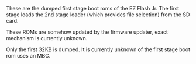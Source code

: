 These are the dumped first stage boot roms of the EZ Flash Jr.
The first stage loads the 2nd stage loader (which provides file selection) from the SD card.

These ROMs are somehow updated by the firmware updater, exact mechanism is currently unknown.

Only the first 32KB is dumped. It is currently unknown of the first stage boot rom uses an MBC.

